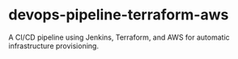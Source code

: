 # devops-pipeline-terraform-aws
A CI/CD pipeline using Jenkins, Terraform, and AWS for automatic infrastructure provisioning.
